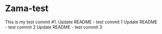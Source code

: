 # Zama-test
This is my test commit #1.
Update README - test commit 1
Update README - test commit 2
Update README - test commit 3
